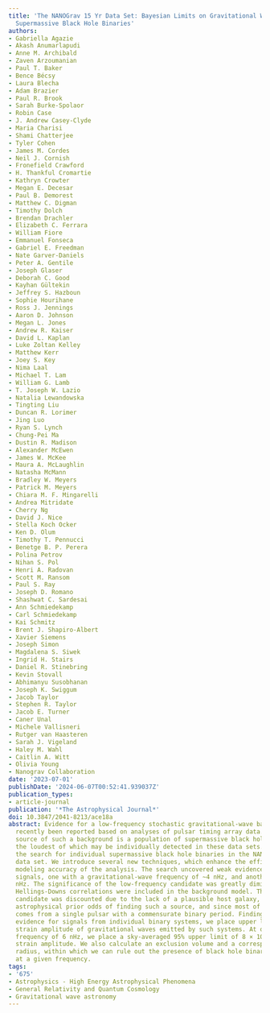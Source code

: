 ```yaml
---
title: 'The NANOGrav 15 Yr Data Set: Bayesian Limits on Gravitational Waves from Individual
  Supermassive Black Hole Binaries'
authors:
- Gabriella Agazie
- Akash Anumarlapudi
- Anne M. Archibald
- Zaven Arzoumanian
- Paul T. Baker
- Bence Bécsy
- Laura Blecha
- Adam Brazier
- Paul R. Brook
- Sarah Burke-Spolaor
- Robin Case
- J. Andrew Casey-Clyde
- Maria Charisi
- Shami Chatterjee
- Tyler Cohen
- James M. Cordes
- Neil J. Cornish
- Fronefield Crawford
- H. Thankful Cromartie
- Kathryn Crowter
- Megan E. Decesar
- Paul B. Demorest
- Matthew C. Digman
- Timothy Dolch
- Brendan Drachler
- Elizabeth C. Ferrara
- William Fiore
- Emmanuel Fonseca
- Gabriel E. Freedman
- Nate Garver-Daniels
- Peter A. Gentile
- Joseph Glaser
- Deborah C. Good
- Kayhan Gültekin
- Jeffrey S. Hazboun
- Sophie Hourihane
- Ross J. Jennings
- Aaron D. Johnson
- Megan L. Jones
- Andrew R. Kaiser
- David L. Kaplan
- Luke Zoltan Kelley
- Matthew Kerr
- Joey S. Key
- Nima Laal
- Michael T. Lam
- William G. Lamb
- T. Joseph W. Lazio
- Natalia Lewandowska
- Tingting Liu
- Duncan R. Lorimer
- Jing Luo
- Ryan S. Lynch
- Chung-Pei Ma
- Dustin R. Madison
- Alexander McEwen
- James W. McKee
- Maura A. McLaughlin
- Natasha McMann
- Bradley W. Meyers
- Patrick M. Meyers
- Chiara M. F. Mingarelli
- Andrea Mitridate
- Cherry Ng
- David J. Nice
- Stella Koch Ocker
- Ken D. Olum
- Timothy T. Pennucci
- Benetge B. P. Perera
- Polina Petrov
- Nihan S. Pol
- Henri A. Radovan
- Scott M. Ransom
- Paul S. Ray
- Joseph D. Romano
- Shashwat C. Sardesai
- Ann Schmiedekamp
- Carl Schmiedekamp
- Kai Schmitz
- Brent J. Shapiro-Albert
- Xavier Siemens
- Joseph Simon
- Magdalena S. Siwek
- Ingrid H. Stairs
- Daniel R. Stinebring
- Kevin Stovall
- Abhimanyu Susobhanan
- Joseph K. Swiggum
- Jacob Taylor
- Stephen R. Taylor
- Jacob E. Turner
- Caner Unal
- Michele Vallisneri
- Rutger van Haasteren
- Sarah J. Vigeland
- Haley M. Wahl
- Caitlin A. Witt
- Olivia Young
- Nanograv Collaboration
date: '2023-07-01'
publishDate: '2024-06-07T00:52:41.939037Z'
publication_types:
- article-journal
publication: '*The Astrophysical Journal*'
doi: 10.3847/2041-8213/ace18a
abstract: Evidence for a low-frequency stochastic gravitational-wave background has
  recently been reported based on analyses of pulsar timing array data. The most likely
  source of such a background is a population of supermassive black hole binaries,
  the loudest of which may be individually detected in these data sets. Here we present
  the search for individual supermassive black hole binaries in the NANOGrav 15 yr
  data set. We introduce several new techniques, which enhance the efficiency and
  modeling accuracy of the analysis. The search uncovered weak evidence for two candidate
  signals, one with a gravitational-wave frequency of ~4 nHz, and another at ~170
  nHz. The significance of the low-frequency candidate was greatly diminished when
  Hellings-Downs correlations were included in the background model. The high-frequency
  candidate was discounted due to the lack of a plausible host galaxy, the unlikely
  astrophysical prior odds of finding such a source, and since most of its support
  comes from a single pulsar with a commensurate binary period. Finding no compelling
  evidence for signals from individual binary systems, we place upper limits on the
  strain amplitude of gravitational waves emitted by such systems. At our most sensitive
  frequency of 6 nHz, we place a sky-averaged 95% upper limit of 8 × 10-15 on the
  strain amplitude. We also calculate an exclusion volume and a corresponding effective
  radius, within which we can rule out the presence of black hole binaries emitting
  at a given frequency.
tags:
- '675'
- Astrophysics - High Energy Astrophysical Phenomena
- General Relativity and Quantum Cosmology
- Gravitational wave astronomy
---
```

